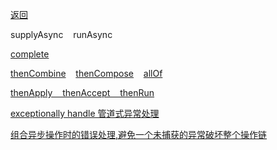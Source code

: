 [返回](/java/doc/multithread)

supplyAsync &nbsp;&nbsp; runAsync<br>

[complete](complete)<br>

[thenCombine](then-combine) &nbsp;&nbsp; [thenCompose](then-compose)  &nbsp;&nbsp;  [allOf](all-of)<br>

[thenApply &nbsp;&nbsp;   thenAccept &nbsp;&nbsp;   thenRun](then-apply-then-accept-then-run)<br>


[exceptionally handle 管道式异常处理](exceptionally)<br>

[组合异步操作时的错误处理,避免一个未捕获的异常破坏整个操作链](ctl-exception-when-compose-job)